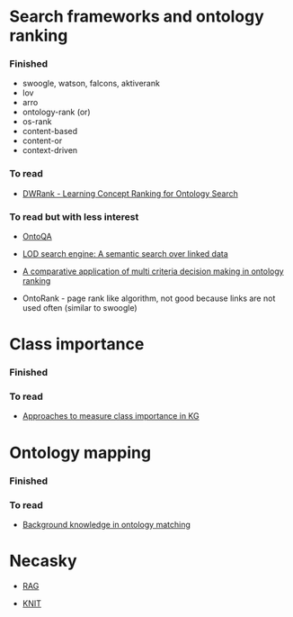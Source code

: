 # Search frameworks and ontology ranking

### Finished
  - swoogle, watson, falcons, aktiverank
  - lov
  - arro
  - ontology-rank (or)
  - os-rank
  - content-based
  - content-or
  - context-driven

### To read

- [DWRank - Learning Concept Ranking for Ontology Search](https://www.semantic-web-journal.net/system/files/swj883.pdf)


### To read but with less interest

- [OntoQA](https://ieeexplore.ieee.org/stamp/stamp.jsp?tp=&arnumber=4338348)

- [LOD search engine: A semantic search over linked data](https://link.springer.com/article/10.1007/s10844-021-00687-0)

- [A comparative application of multi criteria decision making in ontology ranking](https://link.springer.com/chapter/10.1007/978-3-030-20485-3_5)


- OntoRank - page rank like algorithm, not good because links are not used often (similar to swoogle)

# Class importance 

### Finished

### To read

- [Approaches to measure class importance in KG](https://journals.plos.org/plosone/article?id=10.1371/journal.pone.0252862)

# Ontology mapping

### Finished

### To read

- [Background knowledge in ontology matching](https://www.semantic-web-journal.net/content/background-knowledge-ontology-matching-survey)

# Necasky

- [RAG](https://www.linkedin.com/posts/jbarrasa_advanded-rag-with-knowledge-graphs-ugcPost-7139723682007920640-q9cA)

- [KNIT](https://www.sciencedirect.com/science/article/pii/S0957417423007418)